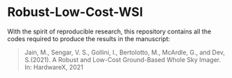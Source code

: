 # Robust-Low-Cost-WSI


With the spirit of reproducible research, this repository contains all the codes required to produce the results in the manuscript:

> Jain, M., Sengar, V. S., Gollini, I., Bertolotto, M., McArdle, G., and Dev, S.(2021). A Robust and Low-Cost Ground-Based Whole Sky Imager. In: HardwareX, 2021
